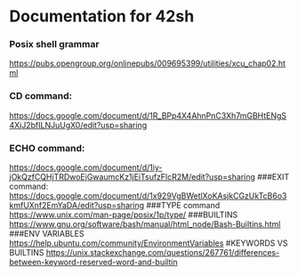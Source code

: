 # Documentation for 42sh

### Posix shell grammar
https://pubs.opengroup.org/onlinepubs/009695399/utilities/xcu_chap02.html
### CD command:
https://docs.google.com/document/d/1R_BPp4X4AhnPnC3Xh7mGBHtENgS4XjJ2bfILNJuUgX0/edit?usp=sharing
### ECHO command:
https://docs.google.com/document/d/1iy-jOkQzfCQHjTRDwoEjGwaumcKz1jEiTsufzFlcR2M/edit?usp=sharing
###EXIT command:
https://docs.google.com/document/d/1x929VgBWetlXoKAsjkCGzUkTcB6o3kmfUXnf2EmYaDA/edit?usp=sharing
###TYPE command
https://www.unix.com/man-page/posix/1p/type/
###BUILTINS
https://www.gnu.org/software/bash/manual/html_node/Bash-Builtins.html
###ENV VARIABLES
https://help.ubuntu.com/community/EnvironmentVariables
#KEYWORDS VS BUILTINS
https://unix.stackexchange.com/questions/267761/differences-between-keyword-reserved-word-and-builtin